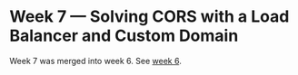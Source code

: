 # Week 7 — Solving CORS with a Load Balancer and Custom Domain

Week 7 was merged into week 6. See [week 6](week6.md).
